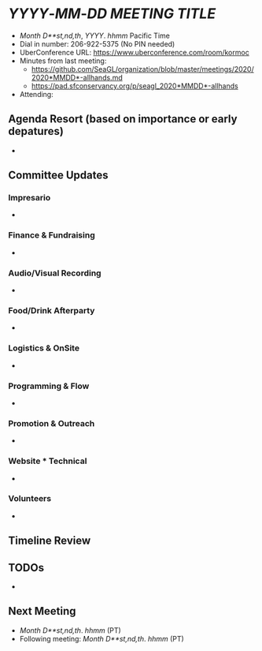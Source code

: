 # *YYYY*-*MM*-*DD* *MEETING TITLE*
- *Month* *D**st,nd,th*, *YYYY*. *hhmm* Pacific Time
- Dial in number: 206-922-5375 (No PIN needed)
- UberConference URL: https://www.uberconference.com/room/kormoc
- Minutes from last meeting:
  - https://github.com/SeaGL/organization/blob/master/meetings/2020/2020*MMDD*-allhands.md
  - https://pad.sfconservancy.org/p/seagl_2020*MMDD*-allhands
- Attending: 

## Agenda Resort (based on importance or early depatures)
- 

## Committee Updates

### Impresario
- 

### Finance & Fundraising
- 

### Audio/Visual Recording
- 

### Food/Drink Afterparty
- 

### Logistics & OnSite
- 

### Programming & Flow
- 

### Promotion & Outreach
- 

### Website * Technical
- 

### Volunteers
- 

## Timeline Review

## TODOs
- 

## Next Meeting
- *Month D**st,nd,th*. *hhmm* (PT)
- Following meeting: *Month D**st,nd,th*. *hhmm* (PT)
